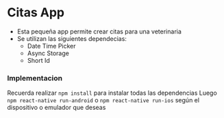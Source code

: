 # Citas App

- Esta pequeña app permite crear citas para una veterinaria
- Se utilizan las siguientes dependecias:
    - Date Time Picker
    - Async Storage 
    - Short Id

### Implementacion
Recuerda realizar ```npm install``` para instalar todas las dependencias
Luego ```npm react-native run-android``` o ```npm react-native run-ios``` según el dispositivo o emulador que deseas
